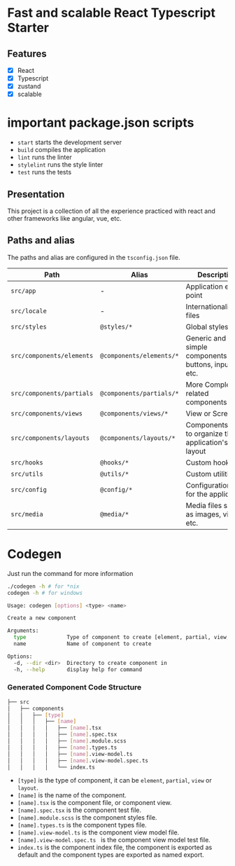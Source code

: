 # Fast and scalable React Typescript Starter
## Features
- [x] React
- [x] Typescript
- [x] zustand
- [x] scalable

# important package.json scripts
- `start` starts the development server
- `build` compiles the application
- `lint` runs the linter
- `stylelint` runs the style linter
- `test` runs the tests

## Presentation
This project is a collection of all the experience practiced with react and other frameworks like angular, vue, etc.

## Paths and alias
The paths and alias are configured in the `tsconfig.json` file.

| Path |  Alias | Description  |
|---|---|---|
| `src/app`  | -  | Application entry point  |
| `src/locale`  | - | Internationalization files  |
| `src/styles`  | `@styles/*`  | Global styles  |
| `src/components/elements`  | `@components/elements/*`  | Generic and simple components like buttons, inputs, etc.  |
| `src/components/partials`  | `@components/partials/*`  | More Complex ui related components  |
| `src/components/views`  | `@components/views/*`  | View or Screens  |
| `src/components/layouts`  | `@components/layouts/*`  | Components used to organize the application's layout  |
| `src/hooks`  | `@hooks/*`  | Custom hooks  |
| `src/utils`  | `@utils/*`  | Custom utilities  |
| `src/config`  | `@config/*`  | Configuration files for the application  |
| `src/media`  | `@media/*`  | Media files such as images, videos, etc.  |

# Codegen
Just run the command for more information
```bash
./codegen -h # for *nix
codegen -h # for windows
```
```sh
Usage: codegen [options] <type> <name>

Create a new component

Arguments:
  type             Type of component to create [element, partial, view, layout]
  name             Name of component to create

Options:
  -d, --dir <dir>  Directory to create component in
  -h, --help       display help for command
```
### Generated Component Code Structure

```bash
├── src
│   ├── components
│   │   ├── [type]
│   │   │   ├── [name]
│   │   │   │   ├── [name].tsx
│   │   │   │   ├── [name].spec.tsx
│   │   │   │   ├── [name].module.scss
│   │   │   │   ├── [name].types.ts
│   │   │   │   ├── [name].view-model.ts
│   │   │   │   ├── [name].view-model.spec.ts
│   │   │   │   └── index.ts
```
- `[type]` is the type of component, it can be `element`, `partial`, `view` or `layout`.
- `[name]` is the name of the component.
- `[name].tsx` is the component file, or component view.
- `[name].spec.tsx` is the component test file.
- `[name].module.scss` is the component styles file.
- `[name].types.ts` is the component types file.
- `[name].view-model.ts` is the component view model file.
- `[name].view-model.spec.ts ` is the component view model test file.
- `index.ts` is the component index file, the component is exported as default and the component types are exported as named export.